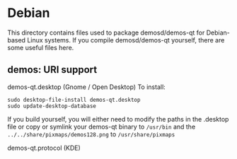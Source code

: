 
Debian
====================
This directory contains files used to package demosd/demos-qt
for Debian-based Linux systems. If you compile demosd/demos-qt yourself, there are some useful files here.

## demos: URI support ##


demos-qt.desktop  (Gnome / Open Desktop)
To install:

	sudo desktop-file-install demos-qt.desktop
	sudo update-desktop-database

If you build yourself, you will either need to modify the paths in
the .desktop file or copy or symlink your demos-qt binary to `/usr/bin`
and the `../../share/pixmaps/demos128.png` to `/usr/share/pixmaps`

demos-qt.protocol (KDE)

